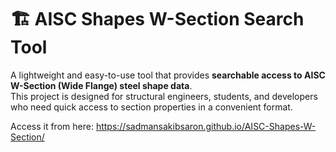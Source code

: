 # 🏗️ AISC Shapes W-Section Search Tool

A lightweight and easy-to-use tool that provides **searchable access to AISC W-Section (Wide Flange) steel shape data**.  
This project is designed for structural engineers, students, and developers who need quick access to section properties in a convenient format.

Access it from here: https://sadmansakibsaron.github.io/AISC-Shapes-W-Section/
